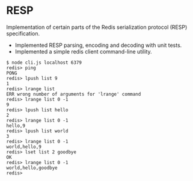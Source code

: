 # RESP

Implementation of certain parts of the Redis serialization protocol (RESP) specification.

* Implemented RESP parsing, encoding and decoding with unit tests.
* Implemented a simple redis client command-line utility.

```
$ node cli.js localhost 6379
redis> ping
PONG
redis> lpush list 9
1
redis> lrange list
ERR wrong number of arguments for 'lrange' command
redis> lrange list 0 -1
9
redis> lpush list hello
2
redis> lrange list 0 -1
hello,9
redis> lpush list world
3
redis> lrange list 0 -1
world,hello,9
redis> lset list 2 goodbye
OK
redis> lrange list 0 -1
world,hello,goodbye
redis> 
```